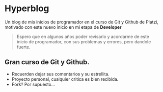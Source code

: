 # Hyperblog
Un blog de mis inicios de programador en el curso de Git y Github de Platzi, motivado con este nuevo inicio en mi etapa de **Developer**

>Espero que en algunos años poder revisarlo y acordarme de este inicio de programador, con sus problemas y errores, pero dandole fuerte.

## Gran curso de Git y Github.

* Recuerden dejar sus comentarios y su estrellita.
* Proyecto personal, cualquier critica es bien recibida.
* Fork? Por supuesto...